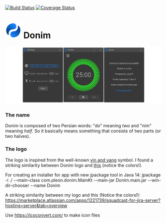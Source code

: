 [![Build Status](https://travis-ci.org/mahozad/donim.svg?branch=master)][3]
[![Coverage Status](https://coveralls.io/repos/github/mahozad/donim/badge.svg?branch=master)][4]

# ![logo](logo-animated.svg) Donim

![Main screen](screenshot/main-screen.png)

### The name
Donim is composed of two Persian words: "do" meaning *two* and "nim" meaning *half*.
So it basically means something that consists of two parts (or two halves).

### The logo
The logo is inspired from the well-known [yin and yang][1] symbol.
I found a striking similarity between Donim logo and [this][2] (notice the colors!).

For creating an installer for app with new jpackage tool in Java 14:
jpackage -i ./ --main-class com.pleon.donim.MainKt --main-jar Donim.main.jar --win-dir-chooser --name Donim

A striking similarity between my logo and this (Notice the colors!):
https://marketplace.atlassian.com/apps/1221739/squadcast-for-jira-server?hosting=server&tab=overview


Use https://icoconvert.com/ to make icon files

[1]: https://en.wikipedia.org/wiki/Yin_and_yang
[2]: https://marketplace.atlassian.com/apps/1221739/squadcast-for-jira-server?hosting=server&tab=overview
[3]: https://travis-ci.org/mahozad/donim
[4]: https://coveralls.io/github/mahozad/donim?branch=master
